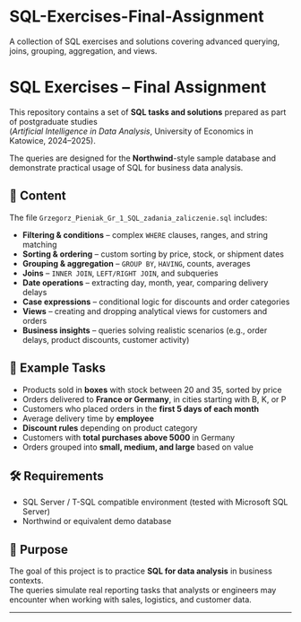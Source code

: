 # SQL-Exercises-Final-Assignment
A collection of SQL exercises and solutions covering advanced querying, joins, grouping, aggregation, and views. 
# SQL Exercises – Final Assignment

This repository contains a set of **SQL tasks and solutions** prepared as part of postgraduate studies  
(*Artificial Intelligence in Data Analysis*, University of Economics in Katowice, 2024–2025).  

The queries are designed for the **Northwind**-style sample database and demonstrate practical usage of SQL for business data analysis.

## 📌 Content

The file `Grzegorz_Pieniak_Gr_1_SQL_zadania_zaliczenie.sql` includes:

- **Filtering & conditions** – complex `WHERE` clauses, ranges, and string matching
- **Sorting & ordering** – custom sorting by price, stock, or shipment dates
- **Grouping & aggregation** – `GROUP BY`, `HAVING`, counts, averages
- **Joins** – `INNER JOIN`, `LEFT/RIGHT JOIN`, and subqueries
- **Date operations** – extracting day, month, year, comparing delivery delays
- **Case expressions** – conditional logic for discounts and order categories
- **Views** – creating and dropping analytical views for customers and orders
- **Business insights** – queries solving realistic scenarios (e.g., order delays, product discounts, customer activity)

## 🚀 Example Tasks

- Products sold in **boxes** with stock between 20 and 35, sorted by price  
- Orders delivered to **France or Germany**, in cities starting with B, K, or P  
- Customers who placed orders in the **first 5 days of each month**  
- Average delivery time by **employee**  
- **Discount rules** depending on product category  
- Customers with **total purchases above 5000** in Germany  
- Orders grouped into **small, medium, and large** based on value  

## 🛠️ Requirements

- SQL Server / T-SQL compatible environment (tested with Microsoft SQL Server)
- Northwind or equivalent demo database

## 🎯 Purpose

The goal of this project is to practice **SQL for data analysis** in business contexts.  
The queries simulate real reporting tasks that analysts or engineers may encounter when working with sales, logistics, and customer data.

---

